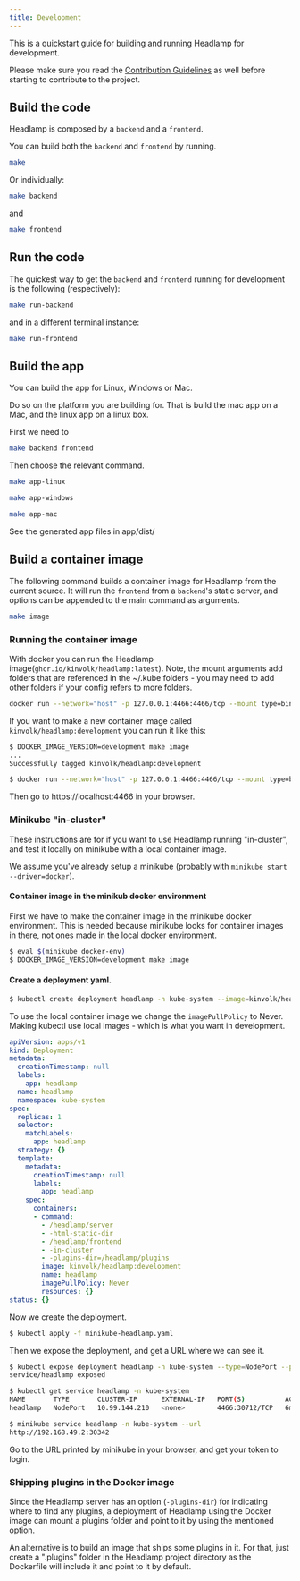 ```yaml
---
title: Development
---
```


This is a quickstart guide for building and running Headlamp for development.

Please make sure you read the [Contribution Guidelines](../contributing.md) as well
before starting to contribute to the project.


## Build the code

Headlamp is composed by a `backend` and a `frontend`.

You can build both the `backend` and `frontend` by running.

```bash
make
```

Or individually:

```bash
make backend
```

and

```bash
make frontend
```


## Run the code

The quickest way to get the `backend` and `frontend` running for development is
the following (respectively):

```bash
make run-backend
```

and in a different terminal instance:

```bash
make run-frontend
```


## Build the app

You can build the app for Linux, Windows or Mac.

Do so on the platform you are building for. That is build the mac app on a Mac, 
and the linux app on a linux box.

First we need to 
```bash
make backend frontend
```

Then choose the relevant command.

```bash
make app-linux
```

```bash
make app-windows
```

```bash
make app-mac
```

See the generated app files in app/dist/


## Build a container image

The following command builds a container image for Headlamp from the current
source. It will run the `frontend` from a `backend`'s static server, and
options can be appended to the main command as arguments.

```bash
make image
```


### Running the container image

With docker you can run the Headlamp image(`ghcr.io/kinvolk/headlamp:latest`).
Note, the mount arguments add folders that are referenced in the ~/.kube
folders - you may need to add other folders if your config refers
to more folders.

```bash
docker run --network="host" -p 127.0.0.1:4466:4466/tcp --mount type=bind,source="/home/rene/.minikube",target=$HOME/.minikube --mount type=bind,source="$HOME/.kube",target=/root/.kube ghcr.io/kinvolk/headlamp:latest /headlamp/server -html-static-dir /headlamp/frontend -plugins-dir=/headlamp/plugins
```

If you want to make a new container image called `kinvolk/headlamp:development`
you can run it like this:

```bash
$ DOCKER_IMAGE_VERSION=development make image
...
Successfully tagged kinvolk/headlamp:development

$ docker run --network="host" -p 127.0.0.1:4466:4466/tcp --mount type=bind,source="/home/rene/.minikube",target=$HOME/.minikube --mount type=bind,source="$HOME/.kube",target=/root/.kube kinvolk/headlamp:development /headlamp/server -html-static-dir /headlamp/frontend -plugins-dir=/headlamp/plugins
```

Then go to https://localhost:4466 in your browser.


### Minikube "in-cluster"

These instructions are for if you want to use Headlamp running "in-cluster",
and test it locally on minikube with a local container image.

We assume you've already setup a minikube
(probably with `minikube start --driver=docker`).


#### Container image in the minikub docker environment

First we have to make the container image in the minikube docker environment.
This is needed because minikube looks for container images in there, not
ones made in the local docker environment.

```bash
$ eval $(minikube docker-env)
$ DOCKER_IMAGE_VERSION=development make image
```


#### Create a deployment yaml.

```bash
$ kubectl create deployment headlamp -n kube-system --image=kinvolk/headlamp:development -o yaml --dry-run -- /headlamp/server -html-static-dir /headlamp/frontend -in-cluster -plugins-dir=/headlamp/plugins > minikube-headlamp.yaml
```

To use the local container image we change the `imagePullPolicy` to Never.
Making kubectl use local images - which is what you want in development.


```yaml
apiVersion: apps/v1
kind: Deployment
metadata:
  creationTimestamp: null
  labels:
    app: headlamp
  name: headlamp
  namespace: kube-system
spec:
  replicas: 1
  selector:
    matchLabels:
      app: headlamp
  strategy: {}
  template:
    metadata:
      creationTimestamp: null
      labels:
        app: headlamp
    spec:
      containers:
      - command:
        - /headlamp/server
        - -html-static-dir
        - /headlamp/frontend
        - -in-cluster
        - -plugins-dir=/headlamp/plugins
        image: kinvolk/headlamp:development
        name: headlamp
        imagePullPolicy: Never
        resources: {}
status: {}
```

Now we create the deployment.

```bash
$ kubectl apply -f minikube-headlamp.yaml
```

Then we expose the deployment, and get a URL where we can see it.

```bash
$ kubectl expose deployment headlamp -n kube-system --type=NodePort --port=4466
service/headlamp exposed

$ kubectl get service headlamp -n kube-system
NAME       TYPE       CLUSTER-IP      EXTERNAL-IP   PORT(S)          AGE
headlamp   NodePort   10.99.144.210   <none>        4466:30712/TCP   6m57s

$ minikube service headlamp -n kube-system --url
http://192.168.49.2:30342
```

Go to the URL printed by minikube in your browser, and get your token to login.


### Shipping plugins in the Docker image

Since the Headlamp server has an option (`-plugins-dir`) for indicating where to find any plugins,
a deployment of Headlamp using the Docker image can mount a plugins folder
and point to it by using the mentioned option.

An alternative is to build an image that ships some plugins in it. For that,
just create a ".plugins" folder in the Headlamp project directory as the Dockerfile
will include it and point to it by default.
